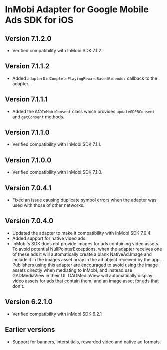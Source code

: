# InMobi Adapter for Google Mobile Ads SDK for iOS

## Version 7.1.2.0
- Verified compatibility with InMobi SDK 7.1.2.

## Version 7.1.1.2
- Added `adapterDidCompletePlayingRewardBasedVideoAd:` callback to the adapter.

## Version 7.1.1.1
- Added the `GADInMobiConsent` class which provides `updateGDPRConsent` and `getConsent` methods.

## Version 7.1.1.0
- Verified compatibility with InMobi SDK 7.1.1.

## Version 7.1.0.0
- Verified compatibility with InMobi SDK 7.1.0.

## Version 7.0.4.1
- Fixed an issue causing duplicate symbol errors when the adapter was used with
  those of other networks.

## Version 7.0.4.0
- Updated the adapter to make it compatibility with InMobi SDK 7.0.4.
- Added support for native video ads.
- InMobi's SDK does not provide images for ads containing video assets. To avoid
  potential NullPointerExceptions, when the adapter receives one of these ads it
  will automatically create a blank NativeAd.Image and include it in the images
  asset array in the ad object received by the app. Publishers using this
  adapter are encouraged to avoid using the image assets directly when mediating
  to InMobi, and instead use GADMediaView in their UI. GADMediaView will
  automatically display video assets for ads that contain them, and an image
  asset for ads that don't.

## Version 6.2.1.0
- Verified compatibility with inMobi SDK 6.2.1

## Earlier versions
- Support for banners, interstitials, rewarded video and native ad formats.
